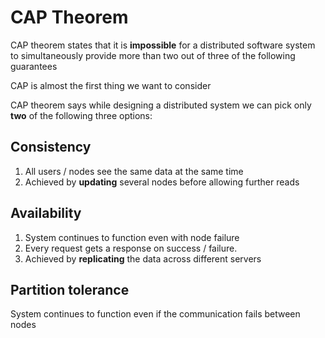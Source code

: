 # CAP Theorem

CAP theorem states that it is **impossible** for a distributed software system to simultaneously provide more than two out of three of the following guarantees

CAP is almost the first thing we want to consider 

CAP theorem says while designing a distributed system we can pick only **two** of the following three options:

## Consistency
1. All users / nodes see the same data at the same time
2. Achieved by **updating** several nodes before allowing further reads

## Availability
1. System continues to function even with node failure
2. Every request gets a response on success / failure.
3. Achieved by **replicating** the data across different servers 

## Partition tolerance
System continues to function even if the communication fails between nodes

